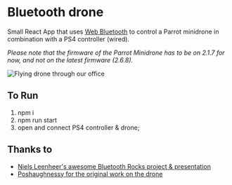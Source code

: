 # Bluetooth drone

Small React App that uses [Web Bluetooth](https://caniuse.com/#search=web%20bluetooth) to control a Parrot minidrone in combination with a PS4 controller (wired). 

*Please note that the firmware of the Parrot Minidrone has to be on 2.1.7 for now, and not on the latest firmware (2.6.8).*

![Flying drone through our office](https://raw.githubusercontent.com/bdekok/bluetooth-drone/master/drone.gif)

## To Run 

1. npm i 
2. npm run start
3. open and connect PS4 controller &amp; drone;

## Thanks to

* [Niels Leenheer's awesome Bluetooth Rocks project & presentation](https://github.com/BluetoothRocks/Drone)
* [Poshaughnessy for the original work on the drone](https://github.com/poshaughnessy/web-bluetooth-parrot-drone)